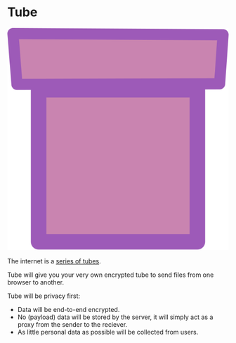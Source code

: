 # Tube

![Tube Logo](logo.svg)

The internet is a [series of tubes](https://en.wikipedia.org/wiki/Series_of_tubes).

Tube will give you your very own encrypted tube to send files from one browser to another.

Tube will be privacy first:
+ Data will be end-to-end encrypted.
+ No (payload) data will be stored by the server, it will simply act as a proxy from the sender to the reciever.
+ As little personal data as possible will be collected from users.
